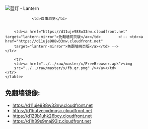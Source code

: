 

<img src="../../raw/master/x/8e0a2b81.c82003be.LanternYellow2.png" alt="蓝灯 - Lantern"/>
<table>
    <tr>
                
                <td>自由浏览</td>
        
        
        <td><a href="https://d11uje988w33nw.cloudfront.net" target="lantern-mirror">免翻墙网页版</a></td>        <!-- <td><a href="https://d11uje988w33nw.cloudfront.net"
        target="lantern-mirror">免翻墙网页版</a></td> -->
    </tr>
    
        <tr>
        <td><a href="../../raw/master/x/FreeBrowser.apk"><img
        src="../../raw/master/x/fb.qr.png" /></a></td>
    </tr>
    </table>

## 免翻墙镜像:

<ul>
<li><a href="https://d11uje988w33nw.cloudfront.net">https://d11uje988w33nw.cloudfront.net</a></li>
    <li><a href="https://d1butvecxdmqsc.cloudfront.net">https://d1butvecxdmqsc.cloudfront.net</a></li>
    <li><a href="https://d129b1uhk26bcy.cloudfront.net">https://d129b1uhk26bcy.cloudfront.net</a></li>
    <li><a href="https://d1h39s9maj93lz.cloudfront.net">https://d1h39s9maj93lz.cloudfront.net</a></li>
    </ul>